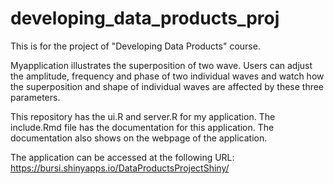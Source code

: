 developing_data_products_proj
=============================
This is for the project of "Developing Data Products" course. 

Myapplication illustrates the superposition of two wave. Users can adjust the amplitude, frequency and phase of two individual 
waves and watch how the superposition and shape of individual waves are affected by these three parameters.

This repository has the ui.R and server.R for my application. The include.Rmd file has the documentation for this application. The documentation also shows on the webpage of the application.

The application can be accessed at the following URL: https://bursi.shinyapps.io/DataProductsProjectShiny/
